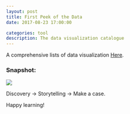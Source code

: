 ```yaml
---
layout: post
title: First Peek of the Data
date: 2017-08-23 17:00:00

categories: tool
description: The data visualization catalogue  
---
```


A comprehensive lists of data visualization 
[Here](http://www.datavizcatalogue.com/search.html).

### Snapshot:
![]({{site.baseurl}}/assets/img/2017-08-23-data_visual.png)

Discovery -> Storytelling -> Make a case.

Happy learning!
